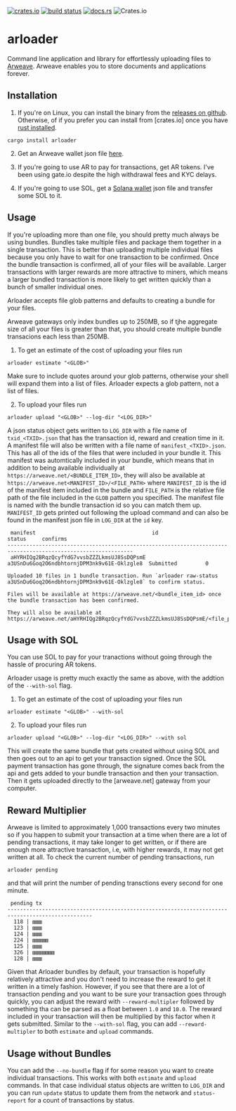 [![crates.io](https://img.shields.io/crates/v/arloader.svg)](https://crates.io/crates/arloader)
[![build status](https://github.com/CalebEverett/arloader/actions/workflows/build.yml/badge.svg)](https://github.com/CalebEverett/arloader/actions/workflows/build.yml)
[![docs.rs](https://img.shields.io/docsrs/arloader)](https://docs.rs/arloader)
![Crates.io](https://img.shields.io/crates/l/arloader)

# arloader

Command line application and library for effortlessly uploading files to [Arweave](https://www.arweave.org/). Arweave enables you to store documents and applications forever.

## Installation

1. If you're on Linux, you can install the binary from the [releases on github](https://github.com/CalebEverett/arloader/releases). Otherwise, of if you prefer you can install from [crates.io] once you have [rust installed](https://www.rust-lang.org/tools/install).

```
cargo install arloader
```

2. Get an Arweave wallet json file [here](https://faucet.arweave.net/).

3. If you're going to use AR to pay for transactions, get AR tokens. I've been using gate.io despite the high withdrawal fees and KYC delays.

4. If you're going to use SOL, get a [Solana wallet](https://docs.solana.com/wallet-guide/cli) json file and transfer some SOL to it.

## Usage

If you're uploading more than one file, you should pretty much always be using bundles. Bundles take multiple files and package them together in a single transaction. This is better than uploading multiple individual files because you only have to wait for one transaction to be confirmed. Once the bundle transaction is confirmed, all of your files will be available. Larger transactions with larger rewards are more attractive to miners, which means a larger bundled transaction is more likely to get written quickly than a bunch of smaller individual ones.

Arloader accepts file glob patterns and defaults to creating a bundle for your files.

Arweave gateways only index bundles up to 250MB, so if tjhe aggregate size of all your files is greater than that, you should create multiple bundle transacions each less than 250MB.

1. To get an estimate of the cost of uploading your files run

```
arloader estimate "<GLOB>"
```

Make sure to include quotes around your glob patterns, otherwise your shell will expand them into a list of files. Arloader expects a glob pattern, not a list of files.

2. To upload your files run

```
arloader upload "<GLOB>" --log-dir "<LOG_DIR>"
```

A json status object gets written to `LOG_DIR` with a file name of `txid_<TXID>.json` that has the transaction id, reward and creation time in it. A manifest file will also be written with a file name of `manifest_<TXID>.json`. This has all of the ids of the files that were included in your bundle it. This manifest was automtically included in your bundle, which means that in addition to being available individually at `https://arweave.net/<BUNDLE_ITEM_ID>`, they will also be available at `https://arweave.net<MANIFEST_ID>/<FILE_PATH>` where `MANIFEST_ID` is the id of the manifest item included in the bundle and `FILE_PATH` is the relative file path of the file included in the `GLOB` pattern you specified. The manifest file is named with the bundle transaction id so you can match them up. `MANIFEST_ID` gets printed out following the upload command and can also be found in the manifest json file in `LOG_DIR` at the `id` key.

```
 manifest                                     id                                           status     confirms
--------------------------------------------------------------------------------------------------------------
 aHYRHIQg2BRqzQcyfYdG7vvsbZZZLkmsUJ8SsDQPsmE  a3USnDu6Goq2O6ndbhtornjDPM3nk9v61E-Oklzgle8  Submitted         0

Uploaded 10 files in 1 bundle transaction. Run `arloader raw-status a3USnDu6Goq2O6ndbhtornjDPM3nk9v61E-Oklzgle8` to confirm status.

Files will be available at https://arweave.net/<bundle_item_id> once the bundle transaction has been confirmed.

They will also be available at https://arweave.net/aHYRHIQg2BRqzQcyfYdG7vvsbZZZLkmsUJ8SsDQPsmE/<file_path>.
```

## Usage with SOL

You can use SOL to pay for your tranactions without going through the hassle of procuring AR tokens.

Arloader usage is pretty much exactly the same as above, with the addtion of the `--with-sol` flag.

1. To get an estimate of the cost of uploading your files run

```
arloader estimate "<GLOB>" --with-sol
```

2. To upload your files run

```
arloader upload "<GLOB>" --log-dir "<LOG_DIR>" --with sol
```

This will create the same bundle that gets created without using SOL and then goes out to an api to get your transaction signed. Once the SOL payment transaction has gone through, the signature comes back from the api and gets added to your bundle transaction and then your transaction. Then it gets uploaded directly to the [arweave.net] gateway from your computer.

## Reward Multiplier

Arweave is limited to approximately 1,000 transactions every two minutes so if you happen to submit your transaction at a time when there are a lot of pending transactions, it may take longer to get written, or if there are enough more attractive transaction, i.e, with higher rewards, it may not get written at all. To check the current number of pending transactions, run 

```
arloader pending
```
and that will print the number of pending transctions every second for one minute.

```
 pending tx
-------------------------------------------------------------------------------------------------
  118 | ▥▥▥
  123 | ▥▥▥
  124 | ▥▥▥
  224 | ▥▥▥▥▥
  125 | ▥▥▥
  326 | ▥▥▥▥▥▥▥
  128 | ▥▥▥
  ```

Given that Arloader bundles by default, your transaction is hopefully relatively attractive and you don't need to increase the reward to get it written in a timely fashion. However, if you see that there are a lot of transaction pending and you want to be sure your transaction goes through quickly, you can adjust the reward with `--reward-multipler` followed by something tha can be parsed as a float between `1.0` and `10.0`. The reward included in your transaction will then be multiplied by this factor when it gets submitted. Similar to the `--with-sol` flag, you can add `--reward-multipler` to both `estimate` and `upload` commands.

## Usage without Bundles

You can add the `--no-bundle` flag if for some reason you want to create individual transactions. This works with both `estimate` and `upload` commands. In that case individual status objects are written to `LOG_DIR` and you can run `update` status to update them from the network and `status-report` for a count of transactions by status.